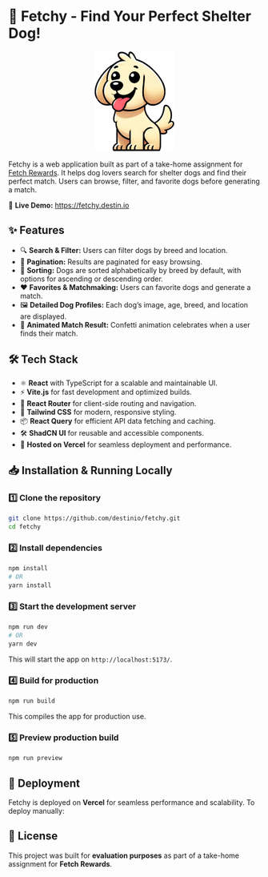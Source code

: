 # 🐶 Fetchy - Find Your Perfect Shelter Dog!

<p align="center">
  <img src="public/images/fetchy.png" alt="Fetchy" height="200">
</p>

Fetchy is a web application built as part of a take-home assignment for [Fetch Rewards](https://fetch.com/). 
It helps dog lovers search for shelter dogs and find their perfect match. Users can browse, filter, 
and favorite dogs before generating a match.

🚀 **Live Demo:** https://fetchy.destin.io

## ✨ Features
- 🔍 **Search & Filter:** Users can filter dogs by breed and location.
- 📄 **Pagination:** Results are paginated for easy browsing.
- 📌 **Sorting:** Dogs are sorted alphabetically by breed by default, with options for ascending or descending order.
- ❤️ **Favorites & Matchmaking:** Users can favorite dogs and generate a match.
- 🖼 **Detailed Dog Profiles:** Each dog’s image, age, breed, and location are displayed.
- 🎉 **Animated Match Result:** Confetti animation celebrates when a user finds their match.

## 🛠️ Tech Stack
- ⚛️ **React** with TypeScript for a scalable and maintainable UI.
- ⚡ **Vite.js** for fast development and optimized builds.
- 🚏 **React Router** for client-side routing and navigation.
- 🎨 **Tailwind CSS** for modern, responsive styling.
- 📦 **React Query** for efficient API data fetching and caching.
- 🛠 **ShadCN UI** for reusable and accessible components.
- 🚀 **Hosted on Vercel** for seamless deployment and performance.

## 📥 Installation & Running Locally

### 1️⃣ **Clone the repository**
```sh
git clone https://github.com/destinio/fetchy.git
cd fetchy
```

### 2️⃣ **Install dependencies**
```sh
npm install
# OR
yarn install
```

### 3️⃣ **Start the development server**
```sh
npm run dev
# OR
yarn dev
```
This will start the app on `http://localhost:5173/`.

### 4️⃣ **Build for production**
```sh
npm run build
```
This compiles the app for production use.

### 5️⃣ **Preview production build**
```sh
npm run preview
```

## 🚀 Deployment
Fetchy is deployed on **Vercel** for seamless performance and scalability. To deploy manually:

## 📜 License
This project was built for **evaluation purposes** as part of a take-home assignment for **Fetch Rewards**.
